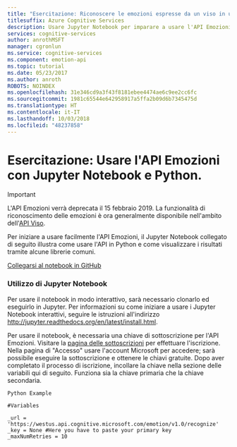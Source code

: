 ```yaml
---
title: "Esercitazione: Riconoscere le emozioni espresse da un viso in un'immagine - API Emozioni, Python"
titlesuffix: Azure Cognitive Services
description: Usare Jupyter Notebook per imparare a usare l'API Emozioni con Python. Visualizzare i risultati usando librerie comuni.
services: cognitive-services
author: anrothMSFT
manager: cgronlun
ms.service: cognitive-services
ms.component: emotion-api
ms.topic: tutorial
ms.date: 05/23/2017
ms.author: anroth
ROBOTS: NOINDEX
ms.openlocfilehash: 31e346cd9a3f43f8181ebee4474ae6c9ee2cc6fc
ms.sourcegitcommit: 1981c65544e642958917a5ffa2b09d6b7345475d
ms.translationtype: HT
ms.contentlocale: it-IT
ms.lasthandoff: 10/03/2018
ms.locfileid: "48237858"
---
```

# <a name="tutorial-use-the-emotion-api-with-a-jupyter-notebook--python"></a>Esercitazione: Usare l'API Emozioni con Jupyter Notebook e Python.

> [!IMPORTANT]
> L'API Emozioni verrà deprecata il 15 febbraio 2019. La funzionalità di riconoscimento delle emozioni è ora generalmente disponibile nell'ambito dell'[API Viso](https://docs.microsoft.com/azure/cognitive-services/face/). 

Per iniziare a usare facilmente l'API Emozioni, il Jupyter Notebook collegato di seguito illustra come usare l'API in Python e come visualizzare i risultati tramite alcune librerie comuni.

[Collegarsi al notebook in GitHub](https://github.com/Microsoft/Cognitive-Emotion-Python/blob/master/Jupyter%20Notebook/Emotion%20Analysis%20Example.ipynb)

### <a name="using-the-jupyter-notebook"></a>Utilizzo di Jupyter Notebook

Per usare il notebook in modo interattivo, sarà necessario clonarlo ed eseguirlo in Jupyter. Per informazioni su come iniziare a usare i Jupyter Notebook interattivi, seguire le istruzioni all'indirizzo http://jupyter.readthedocs.org/en/latest/install.html.

Per usare il notebook, è necessaria una chiave di sottoscrizione per l'API Emozioni. Visitare la [pagina delle sottoscrizioni](https://azure.microsoft.com/try/cognitive-services/) per effettuare l'iscrizione. Nella pagina di "Accesso" usare l'account Microsoft per accedere; sarà possibile eseguire la sottoscrizione e ottenere le chiavi gratuite. Dopo aver completato il processo di iscrizione, incollare la chiave nella sezione delle variabili qui di seguito. Funziona sia la chiave primaria che la chiave secondaria.

```
Python Example

#Variables

_url = 'https://westus.api.cognitive.microsoft.com/emotion/v1.0/recognize'
_key = None #Here you have to paste your primary key
_maxNumRetries = 10

```
